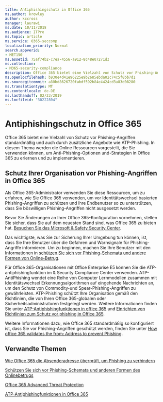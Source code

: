 ```yaml
---
title: Antiphishingschutz in Office 365
ms.author: krowley
author: kccross
manager: laurawi
ms.date: 10/11/2018
ms.audience: ITPro
ms.topic: article
ms.service: O365-seccomp
localization_priority: Normal
search.appverid:
- MET150
ms.assetid: 75af74b2-c7ea-4556-a912-8c48e07271d3
ms.collection:
- M365-security-compliance
description: Office 365 bietet eine Vielzahl von Schutz vor Phishing-Angriffen standardmäßig und auch durch zusätzliche Angebote wie ATP-Phishing. In diesem Thema werden die Online Ressourcen vorgestellt, die Sie verwenden können, um Anti-Phishing-Optionen und-Strategien in Office 365 zu erlernen und zu implementieren.
ms.openlocfilehash: b930e4d41e96225e9b2685ebda02c74c5f8bb7d1
ms.sourcegitcommit: a80bd8626720fabdf592b84e4424cd3a83d08280
ms.translationtype: MT
ms.contentlocale: de-DE
ms.lasthandoff: 02/23/2019
ms.locfileid: "30222804"
---
```

# <a name="anti-phishing-protection-in-office-365"></a>Antiphishingschutz in Office 365

Office 365 bietet eine Vielzahl von Schutz vor Phishing-Angriffen standardmäßig und auch durch zusätzliche Angebote wie ATP-Phishing. In diesem Thema werden die Online Ressourcen vorgestellt, die Sie verwenden können, um Anti-Phishing-Optionen und-Strategien in Office 365 zu erlernen und zu implementieren.
  
## <a name="protect-your-organization-against-phishing-attacks-in-office-365"></a>Schutz Ihrer Organisation vor Phishing-Angriffen in Office 365

Als Office 365-Administrator verwenden Sie diese Ressourcen, um zu erfahren, wie Sie Office 365 verwenden, um vor Identitätswechsel basierten Phishing-Angriffen zu schützen und Ihre Endbenutzer so zu unterstützen, dass Sie böswilligen Phishing-Angriffen nicht ausgesetzt werden.
  
Bevor Sie Änderungen an Ihrer Office 365-Konfiguration vornehmen, stellen Sie sicher, dass Sie auf dem neuesten Stand sind, was Office 365 zu bieten hat. [Besuchen Sie das Microsoft &amp; Safety Security Center](https://www.microsoft.com/security/default.aspx).
  
Das wichtigste, was Sie zur Sicherung Ihrer Umgebung tun können, ist, dass Sie Ihre Benutzer über die Gefahren und Warnsignale für Phishing-Angriffe informieren. Um zu beginnen, machen Sie Ihre Benutzer mit den Informationen in [schützen Sie sich vor Phishing-Schemata und andere Formen von Online-Betrug](https://support.office.com/article/f84750b4-2f2c-46c3-89f6-e65f7f8c3546).
  
Für Office 365-Organisationen mit Office Enterprise E5 können Sie die ATP-antiphishingfunktion im &amp; Security Compliance Center verwenden. ATP-AntiPhishing wendet eine Reihe von Computer Lernmodellen zusammen mit Identitätswechsel Erkennungsalgorithmen auf eingehende Nachrichten an, um den Schutz von Commodity-und Spear-Phishing-Angriffen zu gewährleisten. ATP-Phishing schützt Ihre Organisation gemäß den Richtlinien, die von Ihren Office 365-globalen oder Sicherheitsadministratoren festgelegt werden. Weitere Informationen finden Sie unter [ATP-Antiphishingfunktionen in office 365](atp-anti-phishing.md) und [Einrichten von Richtlinien zum Schutz vor phishing in Office 365](set-up-anti-phishing-policies.md).
  
Weitere Informationen dazu, wie Office 365 standardmäßig so konfiguriert ist, dass Sie vor Phishing-Angriffen geschützt werden, finden Sie unter [How office 365 validates the from: Address to prevent Phishing](how-office-365-validates-the-from-address.md).
  
## <a name="related-topics"></a>Verwandte Themen

[Wie Office 365 die Absenderadresse überprüft, um Phishing zu verhindern](how-office-365-validates-the-from-address.md)
  
[Schützen Sie sich vor Phishing-Schemata und anderen Formen des Onlinebetrugs](https://support.office.com/article/f84750b4-2f2c-46c3-89f6-e65f7f8c3546)
  
[Office 365 Advanced Threat Protection](office-365-atp.md)
  
[ATP-Antiphishingfunktionen in Office 365](atp-anti-phishing.md)
  

